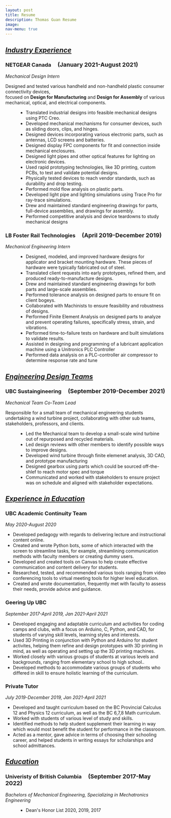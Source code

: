 ```yaml
---
layout: post
title: Resume
description: Thomas Guan Resume
image:
nav-menu: true
---
```


<html>
<style>
    body {
        animation: fadeInAnimation ease 3s;
        animation-iteration-count: 1;
        animation-fill-mode: forwards;
    }

    @keyframes fadeInAnimation {
        0% {
            opacity: 0;
        }

        100% {
            opacity: 1;
        }
    }
</style>
	<h2><i><u>Industry Experience</u></i></h2>
	<div class="row">
		<dl>
			<h3>NETGEAR Canada &emsp;<font size="4">(January 2021-August 2021)</font></h3>
			<dt><i>Mechanical Design Intern</i></dt>
			<p>Designed and tested various handheld and non-handheld plastic consumer connectivity devices, <br> focused on <b>Design for Manufacturing</b> and <b>Design for Assembly</b> of various mechanical, optical, and electrical components. </p>
			<dd>
				<ul>
					<li>Translated industrial designs into feasible mechanical designs using PTC Creo.</li>
					<li>Developed mechanical mechanisms for consumer devices, such as sliding doors, clips, and hinges.</li>
					<li>Designed devices incorporating various electronic parts, such as antennas, LCD screens and batteries.</li>
					<li>Designed display FPC components for fit and connection inside mechanical enclosures.</li>
					<li>Designed light pipes and other optical features for lighting on electronic devices.</li>
					<li>Used rapid prototyping technologies, like 3D printing, custom PCBs, to test and validate potential designs.</li>
					<li>Physically tested devices to reach vendor standards, such as durability and drop testing.</li>
					<li>Performed mold flow analysis on plastic parts.</li>
					<li>Developed light pipe and lighting simulations using Trace Pro for ray-trace simulations.</li>
					<li>Drew and maintained standard engineering drawings for parts, full-device assemblies, and drawings for assembly.</li>
					<li>Performed competitive analysis and device teardowns to study mechanical designs</li>
				</ul>
			</dd>
		</dl>
	</div>
	<div class="row">
		<dl>
			<h3>LB Foster Rail Technologies &emsp;<font size="4">(April 2019-December 2019)</font></h3>
			<dt><i>Mechanical Engineering Intern</i></dt>
			<dd>
				<!--<p>Designed and tested various handheld and non-handheld plastic consumer connectivity devices, focused on <b>Design for Manufacturing</b> and <b>Design for Assembly</b> of various mechanical, optical, and electrical components. </p>
				--><ul>
				<li>Designed, modeled, and improved hardware designs for applicator and bracket mounting hardware. These pieces of hardware were typically fabricated out of steel.</li>
				<li>Translated client requests into early prototypes, refined them, and produced ready-to-manufacture designs.</li>
				<li>Drew and maintained standard engineering drawings for both parts and large-scale assemblies.</li>
				<li>Performed tolerance analysis on designed parts to ensure fit on client bogeys.</li>
				<li>Collaborated with Machinists to ensure feasibility and robustness of designs.</li>
				<li>Performed Finite Element Analysis on designed parts to analyze and prevent operating failures, specifically stress, strain, and vibrations.</li>
				<li>Performed time-to-failure tests on hardware and built simulations to validate results.</li>
				<li>Assisted in designing and programming of a lubricant application machine using a Unitronics PLC Controller</li>
				<li>Performed data analysis on a PLC-controller air compressor to determine response rate and tune</li>
				</ul>
			</dd>
		</dl>
	</div>
	<h2><i><u>Engineering Design Teams</u></i></h2>
	<!--<hr style="border: solid 1px;" />-->
	<div class="row">
		<dl>
			<h3>UBC Sustaingineering &emsp;<font size="4">(September 2019-December 2021)</font></h3>
			<dt><i>Mechanical Team Co-Team Lead</i></dt>
			<p>Responsible for a small team of mechanical engineering students undertaking a wind turbine project, collaborating with other sub teams, stakeholders, professors, and clients.</p>
			<dd>
				<ul>
				<li>Led the Mechanical team to develop a small-scale wind turbine out of repurposed and recycled materials.</li>
				<li>Led design reviews with other members to identify possible ways to improve designs.</li>
				<li>Developed wind turbine through finite elemenet analysis, 3D CAD, and prototype manufacturing</li>
				<li>Designed gearbox using parts which could be sourced off-the-shlef to reach motor spec and torque</li>
				<li>Communicated and worked with stakeholders to ensure project was on schedule and aligned with stakeholder expectations.</li>
				</ul>
			</dd>
		</dl>
	</div>
	<!--<hr style="border: dotted 1px;" />-->
	<h2><i><u>Experience in Education</u></i></h2>
	<div class="row">
		<div class="4u 12u$(medium)">
			<h3>UBC Academic Continuity Team</h3>
			<dt><i>May 2020-August 2020</i></dt>	
			<ul>
				<li>Developed pedagogy with regards to delivering lecture and instructional content online.</li> 
				<li>Created and wrote Python bots, some of which interacted with the screen to streamline tasks, for example, streamlining communication methods with faculty members or creating dummy users.</li>
				<li>Developed and created tools on Canvas to help create effective communication and content delivery for students.</li>
				<li>Researched, tested, and recommended various tools ranging from video conferencing tools to virtual meeting tools for higher level education.</li>
				<li>Created and wrote documentation, frequently met with faculty to assess their needs, provide advice and guidance.</li>
			</ul>
		</div>
		<div class="4u 12u$(medium)">
			<h3>Geering Up UBC</h3>
			<dt><i>September 2017-April 2019, Jan 2021-April 2021</i></dt>
				<ul>
					<li>Developed engaging and adaptable curriculum and activities for coding camps and clubs, with a focus on Arduino, C, Python, and CAD, for students of varying skill levels, learning styles and interests.</li>
					<li>Used 3D Printing in conjunction with Python and Arduino for student activites, helping them refine and design prototypes with 3D printing in mind, as well as operating and setting up the 3D printing machines.</li>
					<li>Worked closely with various groups of students at various levels and backgrounds, ranging from elementary school to high school..</li>
					<li>Developed methods to accommodate various groups of students who differed in skill to ensure holistic learning of the curriculum.</li>
				</ul>
		</div>
		<div class="4u$ 12u$(medium)">
			<h3>Private Tutor</h3>
			<dt><i>July 2019-December 2019, Jan 2021-April 2021</i></dt>
			<ul>
				<li>Developed and taught curriculum based on the BC Provincial Calculus 12 and Physics 12 curriculum, as well as the BC 6,7,8 Math curriculum.</li>
				<li>Worked with students of various level of study and skills.</li>
				<li>Identified methods to help student supplement their learning in way which would most benefit the student for performance in the classroom.</li>
				<li>Acted as a mentor, gave advice in terms of choosing their schooling career, and helped students in writing essays for scholarships and school admittances.</li>
			</ul>
		</div>
	</div>
	<h2><i><u>Education</u></i></h2>
	<!--<hr style="border: solid 1px;" />-->
	<div class="row">
		<dl>
			<h3>Univeristy of British Columbia &emsp;<font size="4">(September 2017-May 2022)</font></h3>
			<dt><i>Bachelors of Mechanical Engineering, Specializing in Mechatronics Engineering</i></dt>
			<dd>
				<ul>
				<li>Dean's Honor List 2020, 2019, 2017</li>
				</ul>
			</dd>
		</dl>
	</div>
</html>
